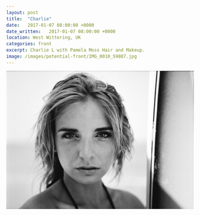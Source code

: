 ```yaml
---
layout: post
title:  "Charlie"
date:   2017-01-07 08:00:00 +0000
date_written:   2017-01-07 08:00:00 +0000
location: West Wittering, UK
categories: front
excerpt: Charlie L with Pamela Moss Hair and Makeup.
image: /images/potential-front/IMG_0010_59887.jpg
---
```

<img src="/images/potential-front/IMG_0010_59887.jpg"/>
